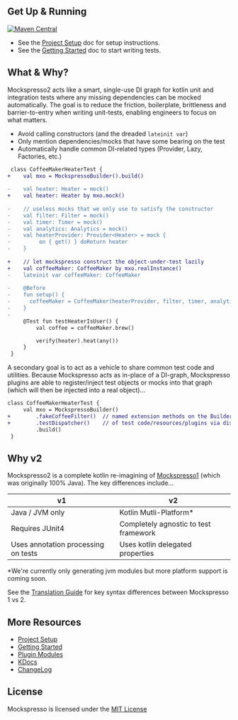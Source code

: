 ## Get Up & Running
[![Maven Central](https://img.shields.io/maven-central/v/com.episode6.mockspresso2/core.svg?style=flat-square)](http://search.maven.org/#search%7Cga%7C1%7Cg%3A%22com.episode6.mockspresso2%22)
 - See the [Project Setup](PROJECT_SETUP.md) doc for setup instructions.
 - See the [Getting Started](GETTING_STARTED.md) doc to start writing tests.

## What & Why?
Mockspresso2 acts like a smart, single-use DI graph for kotlin unit and integration tests where any missing dependencies can be mocked automatically. The goal is to reduce the friction, boilerplate, brittleness and barrier-to-entry when writing unit-tests, enabling engineers to focus on what matters.

 - Avoid calling constructors (and the dreaded `lateinit var`)
 - Only mention dependencies/mocks that have some bearing on the test
 - Automatically handle common DI-related types (Provider, Lazy, Factories, etc.) 


```diff
 class CoffeeMakerHeaterTest {
+    val mxo = MockspressoBuilder().build()
 
-    val heater: Heater = mock()
+    val heater: Heater by mxo.mock()
 
-    // useless mocks that we only use to satisfy the constructor
-    val filter: Filter = mock()
-    val timer: Timer = mock()
-    val analytics: Analytics = mock()
-    val heaterProvider: Provider<Heater> = mock {
-         on { get() } doReturn heater
-    }
 
+    // let mockspresso construct the object-under-test lazily
+    val coffeeMaker: CoffeeMaker by mxo.realInstance()
-    lateinit var coffeeMaker: CoffeeMaker
 
-    @Before
-    fun setup() {
-      coffeeMaker = CoffeeMaker(heaterProvider, filter, timer, analytics)
-    }
-
     @Test fun testHeaterIsUser() {
         val coffee = coffeeMaker.brew()

         verify(heater).heat(any())
     }
 }
```

A secondary goal is to act as a vehicle to share common test code and utilities. Because Mockspresso acts as in-place of a DI-graph, Mockspresso plugins are able to register/inject test objects or mocks into that graph (which will then be injected into a real object)...

```diff
class CoffeeMakerHeaterTest {
     val mxo = MockspressoBuilder()
+        .fakeCoffeeFilter()  // named extension methods on the Builder allows for simple sharing
+        .testDispatcher()    // of test code/resources/plugins via discoverable composition
         .build()
 }
```


## Why v2
Mockspresso2 is a complete kotlin re-imagining of [Mockspresso1](https://episode6.github.io/mockspresso) (which was originally 100% Java). The key differences include...

| v1 | v2 |
| - | - |
| Java / JVM only | Kotlin Mutli-Platform* |
| Requires JUnit4 | Completely agnostic to test framework |
| Uses annotation processing on tests | Uses kotlin delegated properties |

\*We're currently only generating jvm modules but more platform support is coming soon.

See the [Translation Guide](TRANSLATION_GUIDE.md) for key syntax differences between Mockspresso 1 vs 2.


## More Resources

- [Project Setup](PROJECT_SETUP.md)
- [Getting Started](GETTING_STARTED.md)
- [Plugin Modules](PLUGINS.md)
- [KDocs](dokka/)
- [ChangeLog](CHANGELOG.md)

## License

Mockspresso is licensed under the [MIT License](https://github.com/episode6/mockspresso2/blob/master/LICENSE)
